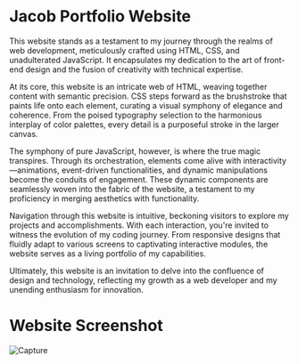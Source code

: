 # Jacob Portfolio Website

This website stands as a testament to my journey through the realms of web development, meticulously crafted using HTML, CSS, and unadulterated JavaScript. It encapsulates my dedication to the art of front-end design and the fusion of creativity with technical expertise.

At its core, this website is an intricate web of HTML, weaving together content with semantic precision. CSS steps forward as the brushstroke that paints life onto each element, curating a visual symphony of elegance and coherence. From the poised typography selection to the harmonious interplay of color palettes, every detail is a purposeful stroke in the larger canvas.

The symphony of pure JavaScript, however, is where the true magic transpires. Through its orchestration, elements come alive with interactivity—animations, event-driven functionalities, and dynamic manipulations become the conduits of engagement. These dynamic components are seamlessly woven into the fabric of the website, a testament to my proficiency in merging aesthetics with functionality.

Navigation through this website is intuitive, beckoning visitors to explore my projects and accomplishments. With each interaction, you're invited to witness the evolution of my coding journey. From responsive designs that fluidly adapt to various screens to captivating interactive modules, the website serves as a living portfolio of my capabilities.

Ultimately, this website is an invitation to delve into the confluence of design and technology, reflecting my growth as a web developer and my unending enthusiasm for innovation.

# Website Screenshot

![Capture](https://github.com/arpitgoswami/websites/assets/71710858/2f54d5a2-5875-4b9d-9be2-322419390405)
